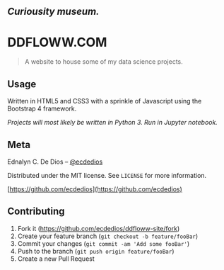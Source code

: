 _Curiousity museum._
--

# DDFLOWW.COM
> A website to house some of my data science projects.


## Usage

Written in HTML5 and CSS3 with a sprinkle of Javascript using the Bootstrap 4 framework.

_Projects will most likely be written in Python 3. Run in Jupyter notebook._

## Meta

Ednalyn C. De Dios – [@ecdedios](https://twitter.com/ecdedios)

Distributed under the MIT license. See ``LICENSE`` for more information.

[https://github.com/ecdedios](https://github.com/ecdedios)

## Contributing

1. Fork it (<https://github.com/ecdedios/ddfloww-site/fork>)
2. Create your feature branch (`git checkout -b feature/fooBar`)
3. Commit your changes (`git commit -am 'Add some fooBar'`)
4. Push to the branch (`git push origin feature/fooBar`)
5. Create a new Pull Request